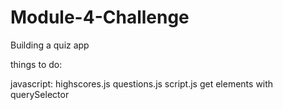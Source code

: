 # Module-4-Challenge
Building a quiz app


things to do:

javascript:
  highscores.js
  questions.js
  script.js
    get elements with querySelector